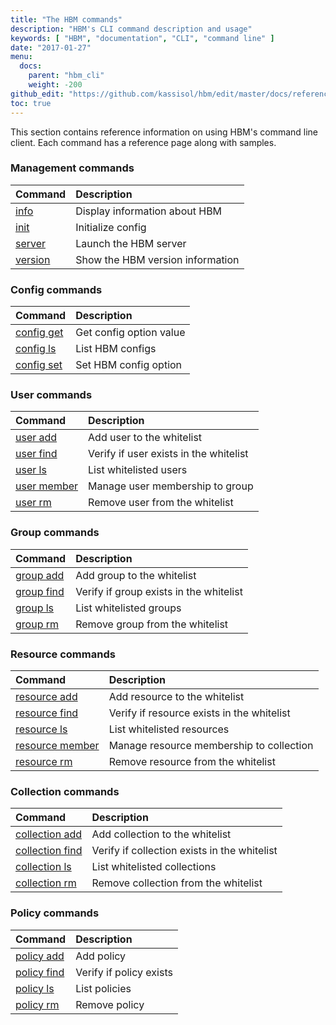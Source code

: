 ```yaml
---
title: "The HBM commands"
description: "HBM's CLI command description and usage"
keywords: [ "HBM", "documentation", "CLI", "command line" ]
date: "2017-01-27"
menu:
  docs:
    parent: "hbm_cli"
    weight: -200
github_edit: "https://github.com/kassisol/hbm/edit/master/docs/reference/commandline/commands.md"
toc: true
---
```


This section contains reference information on using HBM's command line
client. Each command has a reference page along with samples.

### Management commands

| Command | Description                                                                |
|:--------|:---------------------------------------------------------------------------|
| [info](info.md) | Display information about HBM                                      |
| [init](init.md) | Initialize config                                                  |
| [server](server.md) | Launch the HBM server                                          |
| [version](version.md) | Show the HBM version information                             |

### Config commands

| Command | Description                                                                |
|:--------|:---------------------------------------------------------------------------|
| [config get](config_get.md) | Get config option value                                |
| [config ls](config_ls.md) | List HBM configs                                         |
| [config set](config_set.md) | Set HBM config option                                  |

### User commands

| Command | Description                                                                |
|:--------|:---------------------------------------------------------------------------|
| [user add](user_add.md) | Add user to the whitelist                                  |
| [user find](user_find.md) | Verify if user exists in the whitelist                   |
| [user ls](user_ls.md) | List whitelisted users                                       |
| [user member](user_member.md) | Manage user membership to group                      |
| [user rm](user_rm.md) | Remove user from the whitelist                               |

### Group commands

| Command | Description                                                                |
|:--------|:---------------------------------------------------------------------------|
| [group add](group_add.md) | Add group to the whitelist                               |
| [group find](group_find.md) | Verify if group exists in the whitelist                |
| [group ls](group_ls.md) | List whitelisted groups                                    |
| [group rm](group_rm.md) | Remove group from the whitelist                            |

### Resource commands

| Command | Description                                                                |
|:--------|:---------------------------------------------------------------------------|
| [resource add](resource_add.md) | Add resource to the whitelist                      |
| [resource find](resource_find.md) | Verify if resource exists in the whitelist       |
| [resource ls](resource_ls.md) | List whitelisted resources                           |
| [resource member](resource_member.md) | Manage resource membership to collection     |
| [resource rm](resource_rm.md) | Remove resource from the whitelist                   |

### Collection commands

| Command | Description                                                                |
|:--------|:---------------------------------------------------------------------------|
| [collection add](collection_add.md) | Add collection to the whitelist                |
| [collection find](collection_find.md) | Verify if collection exists in the whitelist |
| [collection ls](collection_ls.md) | List whitelisted collections                     |
| [collection rm](collection_rm.md) | Remove collection from the whitelist             |

### Policy commands

| Command | Description                                                                |
|:--------|:---------------------------------------------------------------------------|
| [policy add](policy_add.md) | Add policy                                             |
| [policy find](policy_find.md) | Verify if policy exists                              |
| [policy ls](policy_ls.md) | List policies                                            |
| [policy rm](policy_rm.md) | Remove policy                                            |

